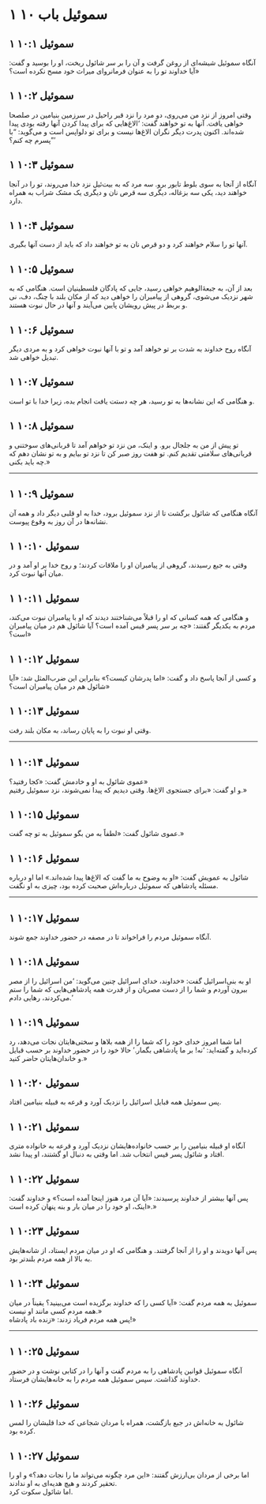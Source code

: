 # ۱ سموئیل باب ۱۰

## ۱ سموئیل ۱۰:۱

آنگاه سموئیل شیشه‌ای از روغن گرفت و آن را بر سر شائول ریخت، او را بوسید و گفت: «آیا خداوند تو را به عنوان فرمانروای میراث خود مسح نکرده است؟

## ۱ سموئیل ۱۰:۲

وقتی امروز از نزد من می‌روی، دو مرد را نزد قبر راحیل در سرزمین بنیامین در صلصحا خواهی یافت. آنها به تو خواهند گفت: ‘الاغ‌هایی که برای پیدا کردن آنها رفته بودی پیدا شده‌اند. اکنون پدرت دیگر نگران الاغ‌ها نیست و برای تو دلواپس است و می‌گوید: “با پسرم چه کنم؟”’

## ۱ سموئیل ۱۰:۳

آنگاه از آنجا به سوی بلوط تابور برو. سه مرد که به بیت‌ئیل نزد خدا می‌روند، تو را در آنجا خواهند دید، یکی سه بزغاله، دیگری سه قرص نان و دیگری یک مشک شراب به همراه دارد.

## ۱ سموئیل ۱۰:۴

آنها تو را سلام خواهند کرد و دو قرص نان به تو خواهند داد که باید از دست آنها بگیری.

## ۱ سموئیل ۱۰:۵

بعد از آن، به جبعۀ‌الوهیم خواهی رسید، جایی که پادگان فلسطینیان است. هنگامی که به شهر نزدیک می‌شوی، گروهی از پیامبران را خواهی دید که از مکان بلند با چنگ، دف، نی و بربط در پیش رویشان پایین می‌آیند و آنها در حال نبوت هستند.

## ۱ سموئیل ۱۰:۶

آنگاه روح خداوند به شدت بر تو خواهد آمد و تو با آنها نبوت خواهی کرد و به مردی دیگر تبدیل خواهی شد.

## ۱ سموئیل ۱۰:۷

و هنگامی که این نشانه‌ها به تو رسید، هر چه دستت یافت انجام بده، زیرا خدا با تو است.

## ۱ سموئیل ۱۰:۸

تو پیش از من به جلجال برو. و اینک، من نزد تو خواهم آمد تا قربانی‌های سوختنی و قربانی‌های سلامتی تقدیم کنم. تو هفت روز صبر کن تا نزد تو بیایم و به تو نشان دهم که چه باید بکنی.»

---

## ۱ سموئیل ۱۰:۹

آنگاه هنگامی که شائول برگشت تا از نزد سموئیل برود، خدا به او قلبی دیگر داد و همه آن نشانه‌ها در آن روز به وقوع پیوست.

## ۱ سموئیل ۱۰:۱۰

وقتی به جبع رسیدند، گروهی از پیامبران او را ملاقات کردند؛ و روح خدا بر او آمد و در میان آنها نبوت کرد.

## ۱ سموئیل ۱۰:۱۱

و هنگامی که همه کسانی که او را قبلاً می‌شناختند دیدند که او با پیامبران نبوت می‌کند، مردم به یکدیگر گفتند: «چه بر سر پسر قیس آمده است؟ آیا شائول هم در میان پیامبران است؟»

## ۱ سموئیل ۱۰:۱۲

و کسی از آنجا پاسخ داد و گفت: «اما پدرشان کیست؟» بنابراین این ضرب‌المثل شد: «آیا شائول هم در میان پیامبران است؟»

## ۱ سموئیل ۱۰:۱۳

وقتی او نبوت را به پایان رساند، به مکان بلند رفت.

---

## ۱ سموئیل ۱۰:۱۴

عموی شائول به او و خادمش گفت: «کجا رفتید؟»  
و او گفت: «برای جستجوی الاغ‌ها. وقتی دیدیم که پیدا نمی‌شوند، نزد سموئیل رفتیم.»

## ۱ سموئیل ۱۰:۱۵

عموی شائول گفت: «لطفاً به من بگو سموئیل به تو چه گفت.»

## ۱ سموئیل ۱۰:۱۶

شائول به عمویش گفت: «او به وضوح به ما گفت که الاغ‌ها پیدا شده‌اند.» اما او درباره مسئله پادشاهی که سموئیل درباره‌اش صحبت کرده بود، چیزی به او نگفت.

---

## ۱ سموئیل ۱۰:۱۷

آنگاه سموئیل مردم را فراخواند تا در مصفه در حضور خداوند جمع شوند.

## ۱ سموئیل ۱۰:۱۸

او به بنی‌اسرائیل گفت: «خداوند، خدای اسرائیل چنین می‌گوید: ‘من اسرائیل را از مصر بیرون آوردم و شما را از دست مصریان و از قدرت همه پادشاهی‌هایی که شما را ستم می‌کردند، رهایی دادم.’

## ۱ سموئیل ۱۰:۱۹

اما شما امروز خدای خود را که شما را از همه بلاها و سختی‌هایتان نجات می‌دهد، رد کرده‌اید و گفته‌اید: ‘نه! بر ما پادشاهی بگمار.’ حالا خود را در حضور خداوند بر حسب قبایل و خاندان‌هایتان حاضر کنید.»

## ۱ سموئیل ۱۰:۲۰

پس سموئیل همه قبایل اسرائیل را نزدیک آورد و قرعه به قبیله بنیامین افتاد.

## ۱ سموئیل ۱۰:۲۱

آنگاه او قبیله بنیامین را بر حسب خانواده‌هایشان نزدیک آورد و قرعه به خانواده متری افتاد و شائول پسر قیس انتخاب شد. اما وقتی به دنبال او گشتند، او پیدا نشد.

## ۱ سموئیل ۱۰:۲۲

پس آنها بیشتر از خداوند پرسیدند: «آیا آن مرد هنوز اینجا آمده است؟» و خداوند گفت: «اینک، او خود را در میان بار و بنه پنهان کرده است.»

## ۱ سموئیل ۱۰:۲۳

پس آنها دویدند و او را از آنجا گرفتند. و هنگامی که او در میان مردم ایستاد، از شانه‌هایش به بالا از همه مردم بلندتر بود.

## ۱ سموئیل ۱۰:۲۴

سموئیل به همه مردم گفت: «آیا کسی را که خداوند برگزیده است می‌بینید؟ یقیناً در میان همه مردم کسی مانند او نیست.»  
پس همه مردم فریاد زدند: «زنده باد پادشاه!»

---

## ۱ سموئیل ۱۰:۲۵

آنگاه سموئیل قوانین پادشاهی را به مردم گفت و آنها را در کتابی نوشت و در حضور خداوند گذاشت. سپس سموئیل همه مردم را به خانه‌هایشان فرستاد.

## ۱ سموئیل ۱۰:۲۶

شائول به خانه‌اش در جبع بازگشت، همراه با مردان شجاعی که خدا قلبشان را لمس کرده بود.

## ۱ سموئیل ۱۰:۲۷

اما برخی از مردان بی‌ارزش گفتند: «این مرد چگونه می‌تواند ما را نجات دهد؟» و او را تحقیر کردند و هیچ هدیه‌ای به او ندادند.  
اما شائول سکوت کرد.
